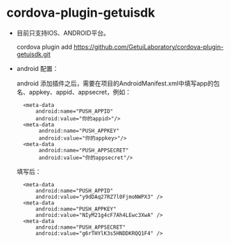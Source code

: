 # cordova-plugin-getuisdk

* 目前只支持IOS、ANDROID平台。

	cordova plugin add https://github.com/GetuiLaboratory/cordova-plugin-getuisdk.git

* android 配置：
	
	android 添加插件之后，需要在项目的AndroidManifest.xml中填写app的包名、appkey、appid、appsecret，例如：
			
		<meta-data
            android:name="PUSH_APPID"
            android:value="你的appid>"/>
        <meta-data
             android:name="PUSH_APPKEY"
             android:value="你的appkey>"/>
        <meta-data
             android:name="PUSH_APPSECRET"
             android:value="你的appsecret"/>
                
    填写后：
    
    	<meta-data
            android:name="PUSH_APPID"
            android:value="y9dDAq27RZ7l0FjmoNWPX3" />
        <meta-data
            android:name="PUSH_APPKEY"
            android:value="NIyM21g4cF7Ah4LEwc3XwA" />
        <meta-data
            android:name="PUSH_APPSECRET"
            android:value="g6rTHYlK3s5HNDDKRQQ1F4" />
	
	